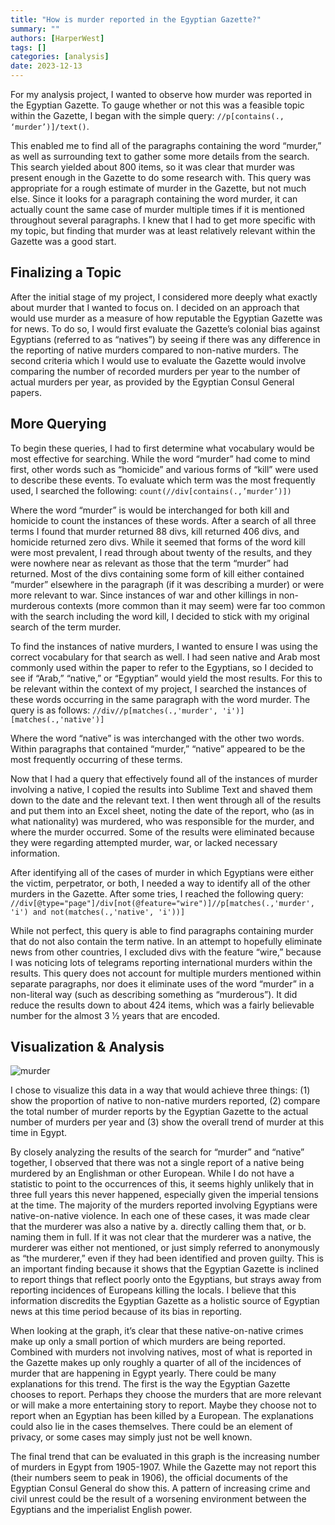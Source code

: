 ```yaml
---
title: "How is murder reported in the Egyptian Gazette?"
summary: ""
authors: [HarperWest]
tags: []
categories: [analysis]
date: 2023-12-13
---
```

For my analysis project, I wanted to observe how murder was reported in the Egyptian Gazette. To gauge whether or not this was a feasible topic within the Gazette, I began with the simple query: `//p[contains(., ‘murder’)]/text()`.

This enabled me to find all of the paragraphs containing the word “murder,” as well as surrounding text to gather some more details from the search. This search yielded about 800 items, so it was clear that murder was present enough in the Gazette to do some research with. This query was appropriate for a rough estimate of murder in the Gazette, but not much else. Since it looks for a paragraph containing the word murder, it can actually count the same case of murder multiple times if it is mentioned throughout several paragraphs. I knew that I had to get more specific with my topic, but finding that murder was at least relatively relevant within the Gazette was a good start.

## Finalizing a Topic

After the initial stage of my project, I considered more deeply what exactly about murder that I wanted to focus on. I decided on an approach that would use murder as a measure of how reputable the Egyptian Gazette was for news. To do so, I would first evaluate the Gazette’s colonial bias against Egyptians (referred to as “natives”) by seeing if there was any difference in the reporting of native murders compared to non-native murders. The second criteria which I would use to evaluate the Gazette would involve comparing the number of recorded murders per year to the number of actual murders per year, as provided by the Egyptian Consul General papers.

## More Querying
To begin these queries, I had to first determine what vocabulary would be most effective for searching. While the word “murder” had come to mind first, other words such as “homicide” and various forms of “kill” were used to describe these events. To evaluate which term was the most frequently used, I searched the following: `count(//div[contains(.,’murder’)])`

Where the word “murder” is would be interchanged for both kill and homicide to count the instances of these words. After a search of all three terms I found that murder returned 88 divs, kill returned 406 divs, and homicide returned zero divs. While it seemed that forms of the word kill were most prevalent, I read through about twenty of the results, and they were nowhere near as relevant as those that the term “murder” had returned. Most of the divs containing some form of kill either contained “murder” elsewhere in the paragraph (if it was describing a murder) or were more relevant to war. Since instances of war and other killings in non-murderous contexts (more common than it may seem) were far too common with the search including the word kill, I decided to stick with my original search of the term murder.

To find the instances of native murders, I wanted to ensure I was using the correct vocabulary for that search as well. I had seen native and Arab most commonly used within the paper to refer to the Egyptians, so I decided to see if “Arab,” “native,” or “Egyptian” would yield the most results. For this to be relevant within the context of my project, I searched the instances of these words occurring in the same paragraph with the word murder. The query is as follows: `//div//p[matches(.,'murder', 'i')][matches(.,'native')]`

Where the word “native” is was interchanged with the other two words. Within paragraphs that contained “murder,” “native” appeared to be the most frequently occurring of these terms.

Now that I had a query that effectively found all of the instances of murder involving a native, I copied the results into Sublime Text and shaved them down to the date and the relevant text. I then went through all of the results and put them into an Excel sheet, noting the date of the report, who (as in what nationality) was murdered, who was responsible for the murder, and where the murder occurred. Some of the results were eliminated because they were regarding attempted murder, war, or lacked necessary information.

After identifying all of the cases of murder in which Egyptians were either the victim, perpetrator, or both, I needed a way to identify all of the other murders in the Gazette. After some tries, I reached the following query: `//div[@type="page"]/div[not(@feature="wire")]//p[matches(.,'murder', 'i') and not(matches(.,'native', 'i'))]`

While not perfect, this query is able to find paragraphs containing murder that do not also contain the term native. In an attempt to hopefully eliminate news from other countries, I excluded divs with the feature “wire,” because I was noticing lots of telegrams reporting international murders within the results. This query does not account for multiple murders mentioned within separate paragraphs, nor does it eliminate uses of the word “murder” in a non-literal way (such as describing something as “murderous”). It did reduce the results down to about 424 items, which was a fairly believable number for the almost 3 1⁄2 years that are encoded.

## Visualization & Analysis

![murder](murder.png)

I chose to visualize this data in a way that would achieve three things: (1) show the proportion of native to non-native murders reported, (2) compare the total number of murder reports by the Egyptian Gazette to the actual number of murders per year and (3) show the overall trend of murder at this time in Egypt.

By closely analyzing the results of the search for “murder” and “native” together, I observed that there was not a single report of a native being murdered by an Englishman or other European. While I do not have a statistic to point to the occurrences of this, it seems highly unlikely that in three full years this never happened, especially given the imperial tensions at the time. The majority of the murders reported involving Egyptians were native-on-native violence. In each one of these cases, it was made clear that the murderer was also a native by a. directly calling them that, or b. naming them in full. If it was not clear that the murderer was a native, the murderer was either not mentioned, or just simply referred to anonymously as “the murderer,” even if they had been identified and proven guilty. This is an important finding because it shows that the Egyptian Gazette is inclined to report things that reflect poorly onto the Egyptians, but strays away from reporting incidences of Europeans killing the locals. I believe that this information discredits the Egyptian Gazette as a holistic source of Egyptian news at this time period because of its bias in reporting.

When looking at the graph, it’s clear that these native-on-native crimes make up only a small portion of which murders are being reported. Combined with murders not involving natives, most of what is reported in the Gazette makes up only roughly a quarter of all of the incidences of murder that are happening in Egypt yearly. There could be many explanations for this trend. The first is the way the Egyptian Gazette chooses to report. Perhaps they choose the murders that are more relevant or will make a more entertaining story to report. Maybe they choose not to report when an Egyptian has been killed by a European. The explanations could also lie in the cases themselves. There could be an element of privacy, or some cases may simply just not be well known.

The final trend that can be evaluated in this graph is the increasing number of murders in Egypt from 1905-1907. While the Gazette may not report this (their numbers seem to peak in 1906), the official documents of the Egyptian Consul General do show this. A pattern of increasing crime and civil unrest could be the result of a worsening environment between the Egyptians and the imperialist English power.
